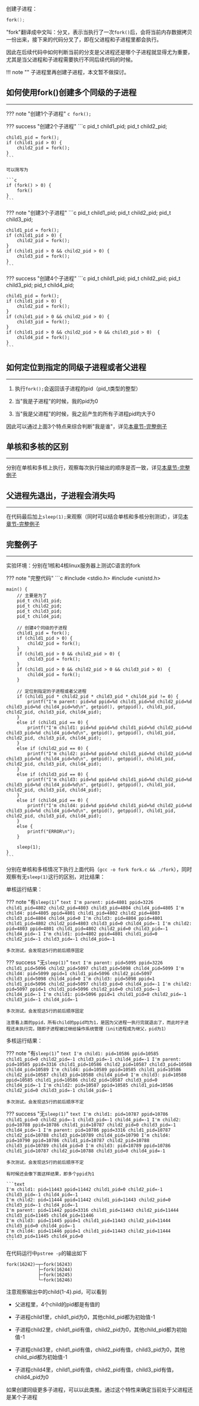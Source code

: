 创建子进程：

```c
fork();
```

"fork"翻译成中文叫：分叉，表示当执行了一次`fork()`后，会将当前内存数据拷贝一份出来，接下来的代码分叉了，即在父进程和子进程里都会执行。

因此在后续代码中如何判断当前的分支是父进程还是哪个子进程就显得尤为重要，尤其是当父进程和子进程需要执行不同后续代码的时候。

!!! note ""
	子进程里再创建子进程，本文暂不做探讨。

## **如何使用fork()创建多个同级的子进程**

---

??? note "创建1个子进程"
	```c
	fork();
	```

??? success "创建2个子进程"
	```c
	pid_t child1_pid;
	pid_t child2_pid;

	child1_pid = fork();
	if (child1_pid > 0) {
		child2_pid = fork();
	}
	```

	可以简写为

	```c
	if (fork() > 0) {
	    fork()
	}
	```

??? note "创建3个子进程"
	```c
	pid_t child1_pid;
	pid_t child2_pid;
	pid_t child3_pid;

	child1_pid = fork();
	if (child1_pid > 0) {
		child2_pid = fork();
	}
	if (child1_pid > 0 && child2_pid > 0) {
		child3_pid = fork();
	}
	```

??? success "创建4个子进程"
	```c
	pid_t child1_pid;
	pid_t child2_pid;
	pid_t child3_pid;
	pid_t child4_pid;

	child1_pid = fork();
	if (child1_pid > 0) {
		child2_pid = fork();
	}
	if (child1_pid > 0 && child2_pid > 0) {
		child3_pid = fork();
	}
	if (child1_pid > 0 && child2_pid > 0 && child3_pid > 0)  {
		child4_pid = fork();
	}
	```

## **如何定位到指定的同级子进程或者父进程**

---

1. 执行`fork();`会返回该子进程的pid（pid_t类型的整型）

2. 当"我是子进程"的时候，我的pid为0

3. 当"我是父进程"的时候，我之前产生的所有子进程pid均大于0

因此可以通过上面3个特点来综合判断"我是谁"，详见[本章节-完整例子](/other/fork/#_4)

## **单核和多核的区别**

---

分别在单核和多核上执行，观察每次执行输出的顺序是否一致，详见[本章节-完整例子](/other/fork/#_4)

## **父进程先退出，子进程会消失吗**

---

在代码最后加上`sleep(1);`来观察（同时可以结合单核和多核分别测试），详见[本章节-完整例子](/other/fork/#_4)

## **完整例子**

---

实验环境：分别在1核和4核linux服务器上测试C语言的fork

??? note "完整代码"
	```c
	#include <stdio.h>
	#include <unistd.h>

	main() {
	    // 主要是为了
	    pid_t child1_pid;
	    pid_t child2_pid;
	    pid_t child3_pid;
	    pid_t child4_pid;

	    // 创建4个同级的子进程
	    child1_pid = fork();
	    if (child1_pid > 0) {
	        child2_pid = fork();
	    }
	    if (child1_pid > 0 && child2_pid > 0) {
	        child3_pid = fork();
	    }
	    if (child1_pid > 0 && child2_pid > 0 && child3_pid > 0)  {
	        child4_pid = fork();
	    }

	    // 定位到指定的子进程或者父进程
	    if (child1_pid * child2_pid * child3_pid * child4_pid != 0) {
	        printf("I'm parent: pid=%d ppid=%d child1_pid=%d child2_pid=%d child3_pid=%d child4_pid=%d\n", getpid(), getppid(), child1_pid, child2_pid, child3_pid, child4_pid);
	    }
	    else if (child1_pid == 0) {
	        printf("I'm child1: pid=%d ppid=%d child1_pid=%d child2_pid=%d child3_pid=%d child4_pid=%d\n", getpid(), getppid(), child1_pid, child2_pid, child3_pid, child4_pid);
	    }
	    else if (child2_pid == 0) {
	        printf("I'm child2: pid=%d ppid=%d child1_pid=%d child2_pid=%d child3_pid=%d child4_pid=%d\n", getpid(), getppid(), child1_pid, child2_pid, child3_pid, child4_pid);
	    }
	    else if (child3_pid == 0) {
	        printf("I'm child3: pid=%d ppid=%d child1_pid=%d child2_pid=%d child3_pid=%d child4_pid=%d\n", getpid(), getppid(), child1_pid, child2_pid, child3_pid, child4_pid);
	    }
	    else if (child4_pid == 0) {
	        printf("I'm child4: pid=%d ppid=%d child1_pid=%d child2_pid=%d child3_pid=%d child4_pid=%d\n", getpid(), getppid(), child1_pid, child2_pid, child3_pid, child4_pid);
	    }
	    else {
	        printf("ERROR\n");
	    }

	    sleep(1);
	}
	```

分别在单核和多核情况下执行上面代码（`gcc -o fork fork.c && ./fork`），同时观察有无`sleep(1)`这行的区别，对比结果：

单核运行结果：

??? note "有`sleep(1)`"
	```text
	I'm parent: pid=4801 ppid=3226 child1_pid=4802 child2_pid=4803 child3_pid=4804 child4_pid=4805
	I'm child4: pid=4805 ppid=4801 child1_pid=4802 child2_pid=4803 child3_pid=4804 child4_pid=0
	I'm child3: pid=4804 ppid=4801 child1_pid=4802 child2_pid=4803 child3_pid=0 child4_pid=-1
	I'm child2: pid=4803 ppid=4801 child1_pid=4802 child2_pid=0 child3_pid=-1 child4_pid=-1
	I'm child1: pid=4802 ppid=4801 child1_pid=0 child2_pid=-1 child3_pid=-1 child4_pid=-1
	```

	多次测试，会发现这5行的前后顺序固定

??? success "无`sleep(1)`"
	```text
	I'm parent: pid=5095 ppid=3226 child1_pid=5096 child2_pid=5097 child3_pid=5098 child4_pid=5099
	I'm child4: pid=5099 ppid=1 child1_pid=5096 child2_pid=5097 child3_pid=5098 child4_pid=0
	I'm child3: pid=5098 ppid=1 child1_pid=5096 child2_pid=5097 child3_pid=0 child4_pid=-1
	I'm child2: pid=5097 ppid=1 child1_pid=5096 child2_pid=0 child3_pid=-1 child4_pid=-1
	I'm child1: pid=5096 ppid=1 child1_pid=0 child2_pid=-1 child3_pid=-1 child4_pid=-1
	```

	多次测试，会发现这5行的前后顺序固定

	注意看上面的ppid，所有child的ppid均为1，是因为父进程一执行完就退出了，而此时子进程还未执行完，随即子进程被过继给操作系统管理（init进程成为继父，pid为1）

多核运行结果：

??? note "有`sleep(1)`"
	```text
	I'm child1: pid=10586 ppid=10585 child1_pid=0 child2_pid=-1 child3_pid=-1 child4_pid=-1
	I'm parent: pid=10585 ppid=3316 child1_pid=10586 child2_pid=10587 child3_pid=10588 child4_pid=10589
	I'm child4: pid=10589 ppid=10585 child1_pid=10586 child2_pid=10587 child3_pid=10588 child4_pid=0
	I'm child3: pid=10588 ppid=10585 child1_pid=10586 child2_pid=10587 child3_pid=0 child4_pid=-1
	I'm child2: pid=10587 ppid=10585 child1_pid=10586 child2_pid=0 child3_pid=-1 child4_pid=-1
	```

	多次测试，会发现这5行的前后顺序不定

??? success "无`sleep(1)`"
	```text
	I'm child1: pid=10787 ppid=10786 child1_pid=0 child2_pid=-1 child3_pid=-1 child4_pid=-1
	I'm child2: pid=10788 ppid=10786 child1_pid=10787 child2_pid=0 child3_pid=-1 child4_pid=-1
	I'm parent: pid=10786 ppid=3316 child1_pid=10787 child2_pid=10788 child3_pid=10789 child4_pid=10790
	I'm child4: pid=10790 ppid=10786 child1_pid=10787 child2_pid=10788 child3_pid=10789 child4_pid=0
	I'm child3: pid=10789 ppid=10786 child1_pid=10787 child2_pid=10788 child3_pid=0 child4_pid=-1
	```

	多次测试，会发现这5行的前后顺序不定

	有时候还会像下面这样结果，即多个ppid为1

	```text
	I'm child1: pid=11443 ppid=11442 child1_pid=0 child2_pid=-1 child3_pid=-1 child4_pid=-1
	I'm child2: pid=11444 ppid=11442 child1_pid=11443 child2_pid=0 child3_pid=-1 child4_pid=-1
	I'm parent: pid=11442 ppid=3316 child1_pid=11443 child2_pid=11444 child3_pid=11445 child4_pid=11446
	I'm child3: pid=11445 ppid=1 child1_pid=11443 child2_pid=11444 child3_pid=0 child4_pid=-1
	I'm child4: pid=11446 ppid=1 child1_pid=11443 child2_pid=11444 child3_pid=11445 child4_pid=0
	```

在代码运行中`pstree -p`的输出如下

```text
fork(16242)─┬─fork(16243)
            ├─fork(16244)
            ├─fork(16245)
            └─fork(16246)
```

注意观察输出中的child{1-4}.pid，可以看到

- 父进程里，4个child的pid都是有值的

- 子进程child1里，child1_pid为0，其他child_pid都为初始值-1

- 子进程child2里，child1_pid有值，child2_pid为0，其他child_pid都为初始值-1

- 子进程child3里，child1_pid有值，child2_pid有值，child3_pid为0，其他child_pid都为初始值-1

- 子进程child4里，child1_pid有值，child2_pid有值，child3_pid有值，child4_pid为0

如果创建同级更多子进程，可以以此类推。通过这个特性来确定当前处于父进程还是某个子进程

